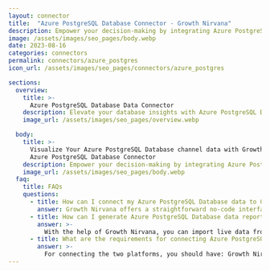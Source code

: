 ```yaml
---
layout: connector
title:  "Azure PostgreSQL Database Connector - Growth Nirvana"
description: Empower your decision-making by integrating Azure PostgreSQL Database with Looker Studio's analytical capabilities.
image: /assets/images/seo_pages/body.webp
date: 2023-08-16
categories: connectors
permalink: connectors/azure_postgres
icon_url: /assets/images/seo_pages/connectors/azure_postgres

sections:
  overview:
    title: >-
      Azure PostgreSQL Database Data Connector
    description: Elevate your database insights with Azure PostgreSQL Database integration. Seamlessly merge Azure PostgreSQL's data capabilities with Looker Studio's analytical prowess, transforming raw data into actionable insights that drive strategic decisions.
    image_url: /assets/images/seo_pages/overview.webp

  body:
    title: >-
      Visualize Your Azure PostgreSQL Database channel data with Growth Nirvana's
      Azure PostgreSQL Database Connector
    description: Empower your decision-making by integrating Azure PostgreSQL Database with Looker Studio's analytical capabilities.
    image_url: /assets/images/seo_pages/body.webp
  faq:
    title: FAQs
    questions:
      - title: How can I connect my Azure PostgreSQL Database data to Google Data Studio/Looker Studio?
        answer: Growth Nirvana offers a straightforward no-code interface to connect to Azure PostgreSQL Database data sources.
      - title: How can I generate Azure PostgreSQL Database data reports in Looker Studio?
        answer: >-
          With the help of Growth Nirvana, you can import live data from Azure PostgreSQL Database into Looker Studio. These data can be viewed in charts, tables, and dashboards to generate branded reports that can be shared instantly.
      - title: What are the requirements for connecting Azure PostgreSQL Database and Looker Studio?
        answer: >-
          For connecting the two platforms, you should have: Growth Nirvana Account and Azure PostgreSQL Database Ads Account
---
```

